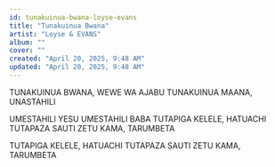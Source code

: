 ```yaml
---
id: tunakuinua-bwana-loyse-evans
title: "Tunakuinua Bwana"
artist: "Loyse & EVANS"
album: ""
cover: ""
created: "April 20, 2025, 9:48 AM"
updated: "April 20, 2025, 9:48 AM"
---
```


TUNAKUINUA BWANA, WEWE WA AJABU 
TUNAKUINUA MAANA, UNASTAHILI 


UMESTAHILI YESU 
UMESTAHILI BABA 
TUTAPIGA KELELE, HATUACHI 
TUTAPAZA SAUTI ZETU KAMA, TARUMBETA 


TUTAPIGA KELELE, HATUACHI 
TUTAPAZA SAUTI ZETU KAMA, TARUMBETA
